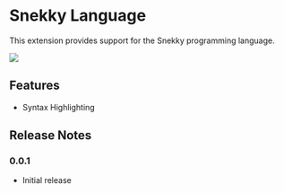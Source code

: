 # Snekky Language

This extension provides support for the Snekky programming language.

<img src="https://axolotl.pics/mKHQfq4j.png?key=YFwxcf6U2Srul0">

## Features

- Syntax Highlighting

## Release Notes

### 0.0.1

- Initial release
